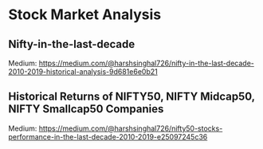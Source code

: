 # Stock Market Analysis

## Nifty-in-the-last-decade
Medium: https://medium.com/@harshsinghal726/nifty-in-the-last-decade-2010-2019-historical-analysis-9d681e6e0b21

## Historical Returns of NIFTY50, NIFTY Midcap50, NIFTY Smallcap50 Companies
Medium: https://medium.com/@harshsinghal726/nifty50-stocks-performance-in-the-last-decade-2010-2019-e25097245c36
